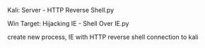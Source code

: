 Kali: Server - HTTP Reverse Shell.py

Win Target: Hijacking IE - Shell Over IE.py

create new process, IE with HTTP reverse shell connection to kali